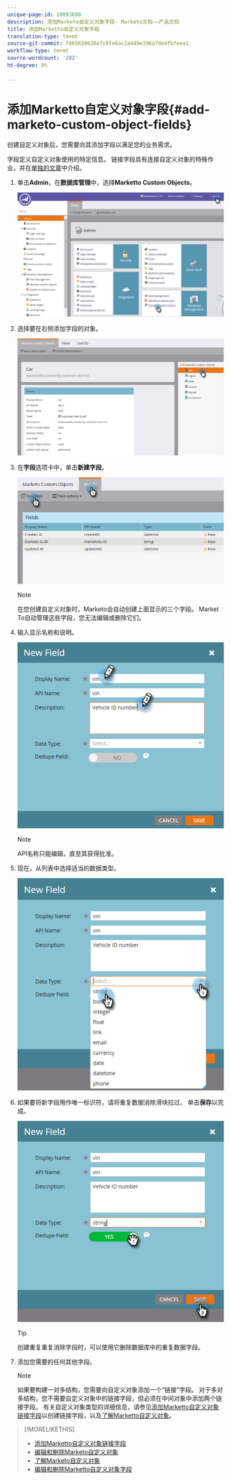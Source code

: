```yaml
---
unique-page-id: 10093688
description: 添加Marketo自定义对象字段- Marketo文档——产品文档
title: 添加Marketto自定义对象字段
translation-type: tm+mt
source-git-commit: f865630638e7c0fe6ac2a449e196a7de4fbfeea1
workflow-type: tm+mt
source-wordcount: '282'
ht-degree: 0%

---
```



# 添加Marketto自定义对象字段{#add-marketo-custom-object-fields}

创建自定义对象后，您需要向其添加字段以满足您的业务需求。

字段定义自定义对象使用的特定信息。 链接字段具有连接自定义对象的特殊作业，并在[单独的文章](/help/marketo/product-docs/administration/marketo-custom-objects/add-marketo-custom-object-link-fields.md)中介绍。

1. 单击&#x200B;**Admin**，在&#x200B;**数据库管理**&#x200B;中，选择&#x200B;**Marketto Custom Objects**。

   ![](assets/image2016-1-18-9-3a2-3a6.png)

1. 选择要在右侧添加字段的对象。

   ![](assets/image2016-1-18-9-3a5-3a3.png)

1. 在&#x200B;**字段**&#x200B;选项卡中，单击&#x200B;**新建字段**。

   ![](assets/image2015-9-15-16-3a53-3a40.png)

   >[!NOTE]
   >
   >在您创建自定义对象时，Marketo会自动创建上面显示的三个字段。 Market To自动管理这些字段，您无法编辑或删除它们。

1. 输入显示名称和说明。

   ![](assets/image2015-10-5-11-3a35-3a48.png)

   >[!NOTE]
   >
   >API名称只能编辑，直至其获得批准。

1. 现在，从列表中选择适当的数据类型。

   ![](assets/image2015-10-5-11-3a37-3a24.png)

1. 如果要将新字段用作唯一标识符，请将重复数据消除滑块拉过。 单击&#x200B;**保存**&#x200B;以完成。

   ![](assets/image2015-10-5-11-3a40-3a12.png)

   >[!TIP]
   >
   >创建重复重复消除字段时，可以使用它删除数据库中的重复数据字段。

1. 添加您需要的任何其他字段。

   >[!NOTE]
   >
   >如果要构建一对多结构，您需要向自定义对象添加一个“链接”字段。 对于多对多结构，您不需要自定义对象中的链接字段，但必须在中间对象中添加两个链接字段。 有关自定义对象类型的详细信息，请参见[添加Marketto自定义对象链接字段](/help/marketo/product-docs/administration/marketo-custom-objects/add-marketo-custom-object-fields.md)以创建链接字段，以及[了解Marketto自定义对象](/help/marketo/product-docs/administration/marketo-custom-objects/understanding-marketo-custom-objects.md)。

>[!MORELIKETHIS]
>
>* [添加Marketto自定义对象链接字段](/help/marketo/product-docs/administration/marketo-custom-objects/add-marketo-custom-object-link-fields.md)
>* [编辑和删除Marketo自定义对象](/help/marketo/product-docs/administration/marketo-custom-objects/edit-and-delete-a-marketo-custom-object.md)
>* [了解Marketo自定义对象](/help/marketo/product-docs/administration/marketo-custom-objects/understanding-marketo-custom-objects.md)
>* [编辑和删除Marketto自定义对象字段](/help/marketo/product-docs/administration/marketo-custom-objects/edit-and-delete-marketo-custom-object-fields.md)

